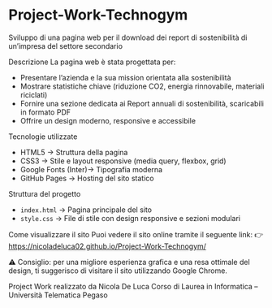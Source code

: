# Project-Work-Technogym
Sviluppo di una pagina web per il download dei report di sostenibilità di un’impresa del settore secondario

Descrizione
La pagina web è stata progettata per:
- Presentare l’azienda e la sua mission orientata alla sostenibilità
- Mostrare statistiche chiave (riduzione CO2, energia rinnovabile, materiali riciclati)  
- Fornire una sezione dedicata ai Report annuali di sostenibilità, scaricabili in formato PDF
- Offrire un design moderno, responsive e accessibile

 Tecnologie utilizzate
- HTML5 → Struttura della pagina  
- CSS3 → Stile e layout responsive (media query, flexbox, grid)  
- Google Fonts (Inter)→ Tipografia moderna  
- GitHub Pages → Hosting del sito statico

Struttura del progetto
- `index.html` → Pagina principale del sito
- `style.css` → File di stile con design responsive e sezioni modulari

Come visualizzare il sito
Puoi vedere il sito online tramite il seguente link:
👉 https://nicoladeluca02.github.io/Project-Work-Technogym/

⚠️ Consiglio: per una migliore esperienza grafica e una resa ottimale del design,
ti suggerisco di visitare il sito utilizzando Google Chrome.

Project Work realizzato da Nicola De Luca
Corso di Laurea in Informatica – Università Telematica Pegaso
